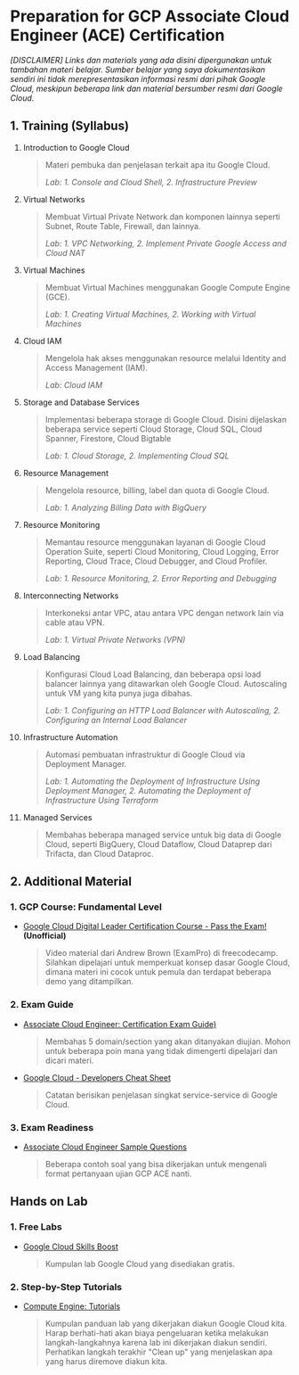 # Preparation for GCP Associate Cloud Engineer (ACE) Certification
_[DISCLAIMER] Links dan materials yang ada disini dipergunakan untuk tambahan materi belajar. Sumber belajar yang saya dokumentasikan sendiri ini tidak merepresentasikan informasi resmi dari pihak Google Cloud, meskipun beberapa link dan material bersumber resmi dari Google Cloud._

## 1. Training (Syllabus)
1. Introduction to Google Cloud
    > Materi pembuka dan penjelasan terkait apa itu Google Cloud.
    > 
    > _Lab: 1. Console and Cloud Shell, 2. Infrastructure Preview_
2. Virtual Networks
    > Membuat Virtual Private Network dan komponen lainnya seperti Subnet, Route Table, Firewall, dan lainnya.
    > 
    > _Lab: 1. VPC Networking, 2. Implement Private Google Access and Cloud NAT_
3. Virtual Machines
    > Membuat Virtual Machines menggunakan Google Compute Engine (GCE).
    > 
    > _Lab: 1. Creating Virtual Machines, 2. Working with Virtual Machines_
4. Cloud IAM
    > Mengelola hak akses menggunakan resource melalui Identity and Access Management (IAM).
    > 
    > _Lab: Cloud IAM_
5. Storage and Database Services
    > Implementasi beberapa storage di Google Cloud. Disini dijelaskan beberapa service seperti Cloud Storage, Cloud SQL, Cloud Spanner, Firestore, Cloud Bigtable
    > 
    > _Lab: 1. Cloud Storage, 2. Implementing Cloud SQL_
6. Resource Management
    > Mengelola resource, billing, label dan quota di Google Cloud.
    > 
    > _Lab: 1. Analyzing Billing Data with BigQuery_
7. Resource Monitoring
    > Memantau resource menggunakan layanan di Google Cloud Operation Suite, seperti Cloud Monitoring, Cloud Logging, Error Reporting, Cloud Trace, Cloud Debugger, and Cloud Profiler.
    > 
    > _Lab: 1. Resource Monitoring, 2. Error Reporting and Debugging_
8. Interconnecting Networks
    > Interkoneksi antar VPC, atau antara VPC dengan network lain via cable atau VPN.
    > 
    > _Lab: 1. Virtual Private Networks (VPN)_
9. Load Balancing
    > Konfigurasi Cloud Load Balancing, dan beberapa opsi load balancer lainnya yang ditawarkan oleh Google Cloud. Autoscaling untuk VM yang kita punya juga dibahas.
    > 
    > _Lab: 1. Configuring an HTTP Load Balancer with Autoscaling, 2. Configuring an Internal Load Balancer_
10. Infrastructure Automation
    > Automasi pembuatan infrastruktur di Google Cloud via Deployment Manager.
    > 
    > _Lab: 1. Automating the Deployment of Infrastructure Using Deployment Manager, 2. Automating the Deployment of Infrastructure Using Terraform_
11. Managed Services
    > Membahas beberapa managed service untuk big data di Google Cloud, seperti BigQuery, Cloud Dataflow, Cloud Dataprep dari Trifacta, dan Cloud Dataproc.

## 2. Additional Material
### 1. GCP Course: Fundamental Level
- [Google Cloud Digital Leader Certification Course - Pass the Exam!](https://www.youtube.com/watch?v=UGRDM86MBIQ&ab_channel=freeCodeCamp.org) **(Unofficial)**
    > Video material dari Andrew Brown (ExamPro) di freecodecamp. Silahkan dipelajari untuk memperkuat konsep dasar Google Cloud, dimana materi ini cocok untuk pemula dan terdapat beberapa demo yang ditampilkan.

### 2. Exam Guide
- [Associate Cloud Engineer: Certification Exam Guide)](https://cloud.google.com/certification/guides/cloud-engineer?skip_cache=true)
    > Membahas 5 domain/section yang akan ditanyakan diujian. Mohon untuk beberapa poin mana yang tidak dimengerti dipelajari dan dicari materi.
- [Google Cloud - Developers Cheat Sheet](https://raw.githubusercontent.com/gregsramblings/google-cloud-4-words/master/DarkPoster-lowres.png)
    > Catatan berisikan penjelasan singkat service-service di Google Cloud.

### 3. Exam Readiness
- [Associate Cloud Engineer Sample Questions](https://docs.google.com/forms/d/e/1FAIpQLSfexWKtXT2OSFJ-obA4iT3GmzgiOCGvjrT9OfxilWC1yPtmfQ/viewform)
    > Beberapa contoh soal yang bisa dikerjakan untuk mengenali format pertanyaan ujian GCP ACE nanti.

## Hands on Lab
### 1. Free Labs
- [Google Cloud Skills Boost](https://www.cloudskillsboost.google/catalog?price%5B%5D=free)
    > Kumpulan lab Google Cloud yang disediakan gratis.

### 2. Step-by-Step Tutorials
- [Compute Engine: Tutorials](https://cloud.google.com/compute/docs/tutorials)
    > Kumpulan panduan lab yang dikerjakan diakun Google Cloud kita. Harap berhati-hati akan biaya pengeluaran ketika melakukan langkah-langkahnya karena lab ini dikerjakan diakun sendiri. Perhatikan langkah terakhir "Clean up" yang menjelaskan apa yang harus diremove diakun kita.
